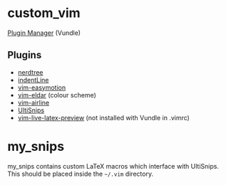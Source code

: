 # custom_vim

[Plugin Manager](https://github.com/VundleVim/Vundle.vim) (Vundle)

## Plugins

- [nerdtree](https://github.com/preservim/nerdtree)
- [indentLine](https://github.com/Yggdroot/indentLine)
- [vim-easymotion](https://github.com/easymotion/vim-easymotion)
- [vim-eldar](https://github.com/agude/vim-eldar) (colour scheme)
- [vim-airline](https://github.com/vim-airline/vim-airline)
- [UltiSnips](https://github.com/SirVer/ultisnips)
- [vim-live-latex-preview](https://github.com/xuhdev/vim-latex-live-preview) (not installed with Vundle in .vimrc)

# my_snips

my_snips contains custom LaTeX macros which interface with UltiSnips. This should be placed inside the `~/.vim` directory.
